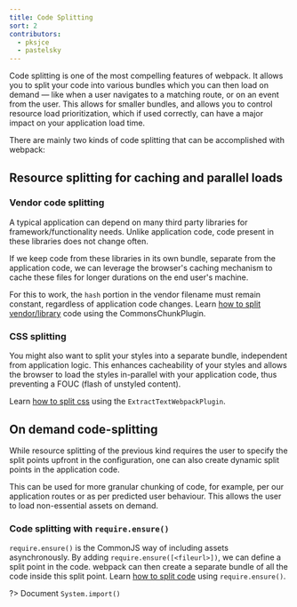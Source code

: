 ```yaml
---
title: Code Splitting
sort: 2
contributors:
  - pksjce
  - pastelsky
---
```


Code splitting is one of the most compelling features of webpack. It allows you to split your code into various bundles which you can then load on demand — like when a user navigates to a matching route, or on an event from the user. This allows for smaller bundles, and allows you to control resource load prioritization, which if used correctly, can have a major impact on your application load time.

There are mainly two kinds of code splitting that can be accomplished with webpack:

## Resource splitting for caching and parallel loads

### Vendor code splitting

A typical application can depend on many third party libraries for framework/functionality needs. Unlike application code, code present in these libraries does not change often.

If we keep code from these libraries in its own bundle, separate from the application code, we can leverage the browser's caching mechanism to cache these files for longer durations on the end user's machine. 

For this to work, the `hash` portion in the vendor filename must remain constant, regardless of application code changes. Learn [how to split vendor/library](/guides/code-splitting-libraries) code using the CommonsChunkPlugin.

### CSS splitting

You might also want to split your styles into a separate bundle, independent from application logic. 
This enhances cacheability of your styles and allows the browser to load the styles in-parallel with your application code, thus preventing a FOUC (flash of unstyled content).

Learn [how to split css](/guides/code-splitting-css) using the `ExtractTextWebpackPlugin`.

## On demand code-splitting

While resource splitting of the previous kind requires the user to specify the split points upfront in the configuration, one can also create dynamic split points in the application code.

This can be used for more granular chunking of code, for example, per our application routes or as per predicted user behaviour. This allows the user to load non-essential assets on demand.

### Code splitting with `require.ensure()`

`require.ensure()` is the CommonJS way of including assets asynchronously. By adding `require.ensure([<fileurl>])`, we can define a split point in the code. webpack can then create a separate bundle of all the code inside this split point.
Learn [how to split code](/guides/code-splitting-require) using `require.ensure()`.

?> Document `System.import()`


